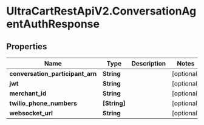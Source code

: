 # UltraCartRestApiV2.ConversationAgentAuthResponse

## Properties

Name | Type | Description | Notes
------------ | ------------- | ------------- | -------------
**conversation_participant_arn** | **String** |  | [optional] 
**jwt** | **String** |  | [optional] 
**merchant_id** | **String** |  | [optional] 
**twilio_phone_numbers** | **[String]** |  | [optional] 
**websocket_url** | **String** |  | [optional] 


